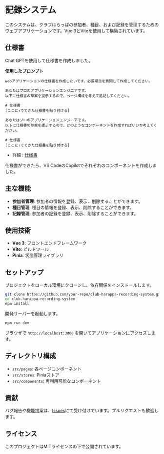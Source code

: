 # 記録システム

このシステムは、クラブはらっぱの参加者、種目、および記録を管理するためのウェブアプリケーションです。Vue 3とViteを使用して構築されています。

## 仕様書
Chat GPTを使用して仕様書を作成しました。

**使用したプロンプト**

```
webアプリケーションの仕様書を作成したいです。必要項目を質問して作成してください。
```

```
あなたはプロのアプリケーションエンジニアです。
以下に仕様書の草案を提示するので、ページ構成を考えて追記してください。

# 仕様書
[ここに↑でできた仕様書を貼り付ける]
```

```
あなたはプロのアプリケーションエンジニアです。
以下に仕様書の草案を提示するので、どのようなコンポーネントを作成すればいいか考えてください。

# 仕様書
[ここに↑でできた仕様書を貼り付ける]
```

- 詳細 : [仕様書](./document/仕様書.md)

仕様書ができたら、VS CodeのCopilotでそれぞれのコンポーネントを作成しました。

## 主な機能

- **参加者管理**: 参加者の情報を登録、表示、削除することができます。
- **種目管理**: 種目の情報を登録、表示、削除することができます。
- **記録管理**: 参加者の記録を登録、表示、削除することができます。

## 使用技術

- **Vue 3**: フロントエンドフレームワーク
- **Vite**: ビルドツール
- **Pinia**: 状態管理ライブラリ

## セットアップ

プロジェクトをローカル環境にクローンし、依存関係をインストールします。

```bash
git clone https://github.com/your-repo/club-harappa-recording-system.git
cd club-harappa-recording-system
npm install
```

開発サーバーを起動します。

```bash
npm run dev
```

ブラウザで `http://localhost:3000` を開いてアプリケーションにアクセスします。

## ディレクトリ構成

- `src/pages`: 各ページコンポーネント
- `src/stores`: Piniaストア
- `src/components`: 再利用可能なコンポーネント

## 貢献

バグ報告や機能提案は、[Issues](https://github.com/your-repo/club-harappa-recording-system/issues)にて受け付けています。プルリクエストも歓迎します。

## ライセンス

このプロジェクトはMITライセンスの下で公開されています。
